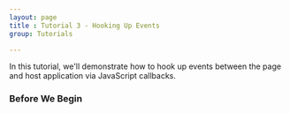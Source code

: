 ```yaml
---
layout: page
title : Tutorial 3 - Hooking Up Events
group: Tutorials

---
```


In this tutorial, we'll demonstrate how to hook up events between the page and host application via JavaScript callbacks.

### Before We Begin
